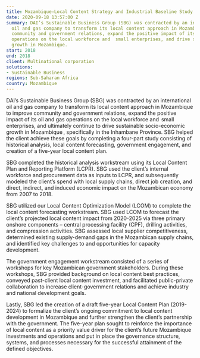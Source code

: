 ```yaml
---
title: Mozambique—Local Content Strategy and Industrial Baseline Study
date: 2020-09-18 13:57:00 Z
summary: DAI’s Sustainable Business Group (SBG) was contracted by an international
  oil and gas company to transform its local content approach in Mozambique to improve
  community and government relations, expand the positive impact of its oil and gas
  operations on the local workforce and  small enterprises, and drive sustainable socio-economic
  growth in Mozambique.
start: 2018
end: 2018
client: Multinational corporation
solutions:
- Sustainable Business
regions: Sub-Saharan Africa
country: Mozambique
---
```


DAI’s Sustainable Business Group (SBG) was contracted by an international oil and gas company to transform its local content approach in Mozambique to improve community and government relations, expand the positive impact of its oil and gas operations on the local workforce and  small enterprises, and ultimately continue to drive sustainable socio-economic growth in Mozambique , specifically in the Inhambane Province. SBG helped the client achieve these goals by completing a four-part study consisting of historical analysis, local content forecasting, government engagement, and creation of a five-year local content plan. 
 
SBG completed the historical analysis workstream using its Local Content Plan and Reporting Platform (LCPR). SBG used the client’s internal workforce and procurement data as inputs to LCPR, and subsequently modeled the client’s spend with local supply chains, direct job creation, and direct, indirect, and induced economic impact on the Mozambican economy from 2007 to 2018.   
 
SBG utilized our Local Content Optimization Model (LCOM) to complete the local content forecasting workstream. SBG used LCOM to forecast the client’s projected local content impact from 2020-2025 via three primary onshore components – central processing facility (CPF), drilling activities, and compression activities. SBG assessed local supplier competitiveness, determined existing supply-demand gaps in the Mozambican supply chains, and identified key challenges to and opportunities for capacity development. 
 
The government engagement workstream consisted of a series of workshops for key Mozambican government stakeholders. During these workshops, SBG provided background on local content best practices, conveyed past-client local content investment, and facilitated public-private collaboration to increase client-government relations and achieve industry and national development goals. 
 
Lastly, SBG led the creation of a draft five-year Local Content Plan (2019-2024) to formalize the client’s ongoing commitment to local content development in Mozambique and further strengthen the client’s partnership with the government. The five-year plan sought to reinforce the importance of local content as a priority value driver for the client’s future Mozambique investments and operations and put in place the governance structure, systems, and processes necessary for the successful attainment of the defined objectives.